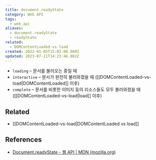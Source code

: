 ```yaml
---
title: document.readyState
category: Web API
tags:
  - web_api
aliases:
  - document.readyState
  - readyState
related:
  - DOMContentLoaded-vs-load
created: 2022-01-05T15:02:00.000Z
updated: 2023-07-11T14:23:46.082Z
---
```


- `loading` – 문서를 불러오는 중일 때
- `interactive` – 문서가 완전히 불러와졌을 때 ([[DOMContentLoaded-vs-load|DOMContentLoaded]] 이후)
- `complete` – 문서를 비롯한 이미지 등의 리소스들도 모두 불러와졌을 때 ([[DOMContentLoaded-vs-load|load]] 이후)

## Related

- [[DOMContentLoaded-vs-load|DOMContentLoaded vs load]]

## References

- [Document.readyState - 웹 API | MDN (mozilla.org)](https://developer.mozilla.org/en-US/docs/Web/API/Document/readyState)
